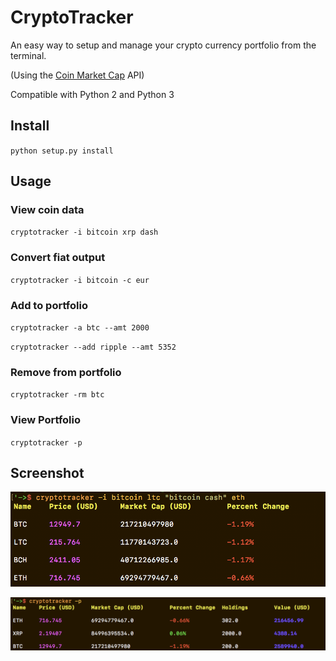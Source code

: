 # CryptoTracker

An easy way to setup and manage your crypto currency portfolio from the terminal.

(Using the [Coin Market Cap](http://coinmarketcap.com/) API)

Compatible with Python 2 and Python 3

## Install

`python setup.py install`

## Usage

### View coin data

`cryptotracker -i bitcoin xrp dash`

### Convert fiat output

`cryptotracker -i bitcoin -c eur`

### Add to portfolio

`cryptotracker -a btc --amt 2000`

`cryptotracker --add ripple --amt 5352`

### Remove from portfolio

`cryptotracker -rm btc`

### View Portfolio

`cryptotracker -p`

## Screenshot

![](screenshots/1.png)

![](screenshots/2.png)
